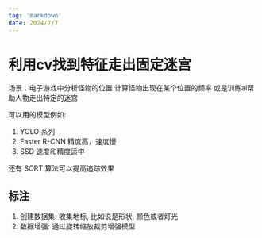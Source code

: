 ```yaml
---
tag: 'markdown'
date: 2024/7/7
---
```


# 利用cv找到特征走出固定迷宫

场景：电子游戏中分析怪物的位置 计算怪物出现在某个位置的频率 或是训练ai帮助人物走出特定的迷宫

可以用的模型例如:
1. YOLO 系列
2. Faster R-CNN 精度高，速度慢
3. SSD 速度和精度适中

还有 SORT 算法可以提高追踪效果

## 标注

1. 创建数据集: 收集地标, 比如说是形状, 颜色或者灯光
2. 数据增强: 通过旋转缩放裁剪增强模型
